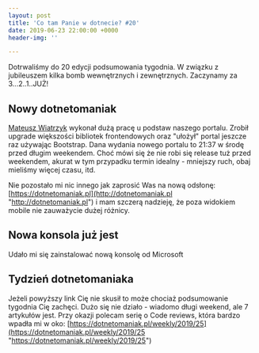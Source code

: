 ```yaml
---
layout: post
title: 'Co tam Panie w dotnecie? #20'
date: 2019-06-23 22:00:00 +0000
header-img: ''

---
```

Dotrwaliśmy do 20 edycji podsumowania tygodnia. W związku z jubileuszem kilka bomb wewnętrznych i zewnętrznych. Zaczynamy za 3...2..1..JUŻ!

## Nowy dotnetomaniak

[Mateusz Wiatrzyk](https://www.linkedin.com/in/mateusz-wiatrzyk-91637516b/) wykonał dużą pracę u podstaw naszego portalu. Zrobił upgrade większości bibliotek frontendowych oraz "ułożył" portal jeszcze raz używając Bootstrap. Dana wydania nowego portalu to 21:37 w środę przed długim weekendem. Choć mówi się że nie robi się release tuż przed weekendem, akurat w tym przypadku termin idealny - mniejszy ruch, obaj mieliśmy więcej czasu, itd.

Nie pozostało mi nic innego jak zaprosić Was na nową odsłonę: [https://dotnetomaniak.pl](http://dotnetomaniak.pl "http://dotnetomaniak.pl") i mam szczerą nadzieję, że poza widokiem mobile nie zauważycie dużej różnicy.

## Nowa konsola już jest

Udało mi się zainstalować nową konsolę od Microsoft

## Tydzień dotnetomaniaka

Jeżeli powyższy link Cię nie skusił to może chociaż podsumowanie tygodnia Cię zachęci. Dużo się nie działo - wiadomo długi weekend, ale 7 artykułów jest. Przy okazji polecam serię o Code reviews, która bardzo wpadła mi w oko: [https://dotnetomaniak.pl/weekly/2019/25](https://dotnetomaniak.pl/weekly/2019/25 "https://dotnetomaniak.pl/weekly/2019/25")